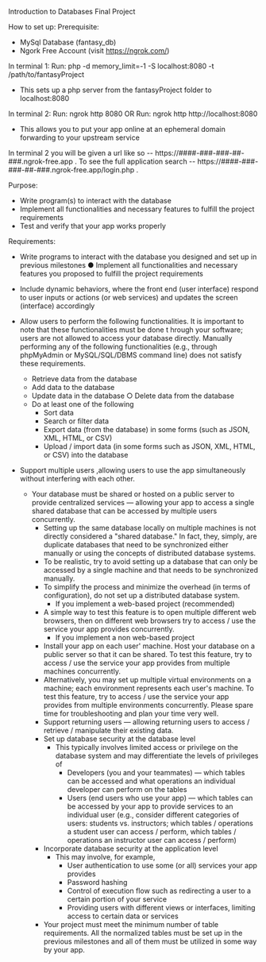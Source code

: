 Introduction to Databases Final Project

How to set up:
Prerequisite:
- MySql Database (fantasy_db)
- Ngork Free Account (visit https://ngrok.com/)

In terminal 1:
Run: php -d memory_limit=-1 -S localhost:8080 -t /path/to/fantasyProject
- This sets up a php server from the fantasyProject folder to localhost:8080

In terminal 2:
Run: ngrok http 8080
OR
Run: ngrok http http://localhost:8080
- This allows you to put your app online at an ephemeral domain forwarding to your upstream service

In terminal 2 you will be given a url like so -- https://####-###-###-##-###.ngrok-free.app . To see the full application search -- https://####-###-###-##-###.ngrok-free.app/login.php . 

Purpose:
- Write program(s) to interact with the database
- Implement all functionalities and necessary features to fulfill the project requirements
- Test and verify that your app works properly 

Requirements: 
- Write programs to interact with the database you designed and set up in previous milestones ● Implement all 
functionalities and necessary features you proposed to fulfill the project requirements
- Include dynamic behaviors, where the front end (user interface) respond to user inputs or actions (or web services)
and updates the screen (interface) accordingly 
- Allow users to perform the following functionalities. It is important to note that these functionalities must be
done t hrough your software; users are not allowed to access your database directly. Manually performing any of the
following functionalities (e.g., through phpMyAdmin or MySQL/SQL/DBMS command line) does not satisfy these requirements.
  - Retrieve data from the database 
  - Add data to the database 
  - Update data in the database ○ Delete data from the database
  - Do at least one of the following 
    - Sort data  
    - Search or filter data 
    - Export data (from the database) in some forms (such as JSON, XML, HTML, or CSV) 
    - Upload / import data (in some forms such as JSON, XML, HTML, or CSV) into the database 

- Support multiple users ,allowing users to use the app simultaneously without interfering with each other. 
  - Your database must be shared or hosted on a public server to provide centralized services — allowing your
  app to access a single shared database that can be accessed by multiple users concurrently.
    - Setting up the same database locally on multiple machines is not directly considered a "shared database."
    In fact, they, simply, are duplicate databases that need to be synchronized either manually or using the concepts of
    distributed database systems.
    - To be realistic, try to avoid setting up a database that can only be accessed by a single machine and that needs
    to be synchronized manually.
    - To simplify the process and minimize the overhead (in terms of configuration), do not set up a distributed database system.
      - If you implement a web-based project (recommended)
    - A simple way to test this feature is to open multiple different web browsers, then on different web browsers try to access
    / use the service your app provides concurrently.
      - If you implement a non web-based project
    - Install your app on each user' machine. Host your database on a public server so that it can be shared. To test this feature, try
    to access / use the service your app provides from multiple machines concurrently.
    - Alternatively, you may set up multiple virtual environments on a machine; each environment represents each user's machine. To test
    this feature, try to access / use the service your app provides from multiple environments concurrently. Please spare time for troubleshooting
    and plan your time very well.
    - Support returning users — allowing returning users to access / retrieve / manipulate their existing data.
    - Set up database security at the database level
      - This typically involves limited access or privilege on the database system and may differentiate the levels of privileges of
        - Developers (you and your teammates) — which tables can be accessed and what operations an individual developer can perform
        on the tables
        - Users (end users who use your app) — which tables can be accessed by your app to provide services to an individual user
        (e.g., consider different categories of users: students vs. instructors; which tables / operations a student user can access
        / perform, which tables / operations an instructor user can access / perform)
    - Incorporate database security at the application level
      - This may involve, for example,
        - User authentication to use some (or all) services your app provides
        - Password hashing
        - Control of execution flow such as redirecting a user to a certain portion of your service
        - Providing users with different views or interfaces, limiting access to certain data or services
    - Your project must meet the minimum number of table requirements. All the normalized tables must be set up in the previous milestones and
    all of them must be utilized in some way by your app.
    
